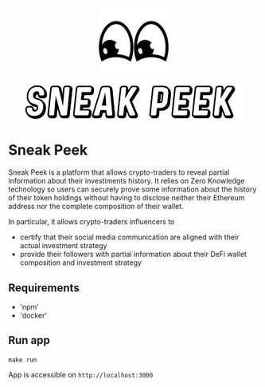 <p align="center">
  <img src="https://raw.githubusercontent.com/amkCha/sneak-peek/main/frontend-app/public/images/eyesbnw.svg" width=140>
</p>
<p align="center">
  <img src="https://raw.githubusercontent.com/amkCha/sneak-peek/main/frontend-app/public/images/Sneak-peek-logo.png"  width=450>
<p>
 
# Sneak Peek

Sneak Peek is a platform that allows crypto-traders to reveal partial information about their investiments history. It relies on Zero Knowledge technology so users can securely prove some information about the history of their token holdings without having to disclose neither their Ethereum address nor the complete composition of their wallet.
  
In particular, it allows crypto-traders influencers to

- certify that their social media communication are aligned with their actual investment strategy
- provide their followers with partial information about their DeFi wallet composition and investment strategy

## Requirements

- 'npm'
- 'docker'

## Run app

```
make run
```

App is accessible on `http://localhost:3000`
